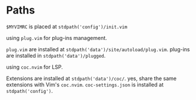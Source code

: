 # Paths

`$MYVIMRC` is placed at `stdpath('config')/init.vim`

using `plug.vim` for plug-ins management.

`plug.vim` are installed at `stdpath('data')/site/autoload/plug.vim`.
plug-ins are installed in `stdpath('data')/plugged`.

using `coc.nvim` for LSP.

Extensions are installed at `stdpath('data')/coc/`.
yes, share the same extensions with Vim's `coc.nvim`.
`coc-settings.json` is installed at `stdpath('config')`.

